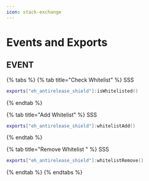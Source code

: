 ```yaml
---
icon: stack-exchange
---
```


# Events and Exports

## EVENT

{% tabs %}
{% tab title="Check Whitelist" %}
SSS

```lua
exports["eh_antirelease_shield"]:isWhitelisted()
```
{% endtab %}

{% tab title="Add Whitelist" %}
SSS

```lua
exports["eh_antirelease_shield"]:whitelistAdd()
```
{% endtab %}

{% tab title="Remove Whitelist " %}
SSS

```lua
exports["eh_antirelease_shield"]:whitelistRemove()
```
{% endtab %}
{% endtabs %}
